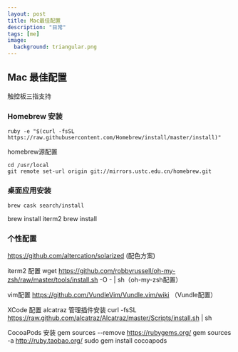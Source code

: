 ```yaml
---
layout: post
title: Mac最佳配置
description: "日常"
tags: [me]
image:
  background: triangular.png
---
```

## Mac 最佳配置
触控板三指支持

### Homebrew 安装
```
ruby -e "$(curl -fsSL https://raw.githubusercontent.com/Homebrew/install/master/install)"
```
homebrew源配置
```
cd /usr/local
git remote set-url origin git://mirrors.ustc.edu.cn/homebrew.git
```
### 桌面应用安装

    brew cask search/install 


brew install iterm2
brew install 

### 个性配置
https://github.com/altercation/solarized (配色方案)

iterm2 配置
wget https://github.com/robbyrussell/oh-my-zsh/raw/master/tools/install.sh -O - | sh（oh-my-zsh配置）

vim配置
https://github.com/VundleVim/Vundle.vim/wiki （Vundle配置）

XCode 配置
alcatraz 管理插件安装
curl -fsSL https://raw.github.com/alcatraz/Alcatraz/master/Scripts/install.sh | sh

CocoaPods 安装
gem sources --remove https://rubygems.org/
gem sources -a http://ruby.taobao.org/
sudo gem install cocoapods

